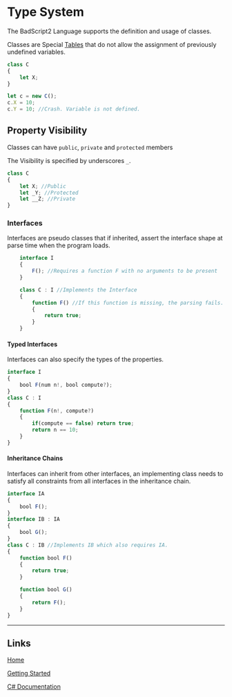 # Type System

The BadScript2 Language supports the definition and usage of classes.

Classes are Special [Tables](NativeTypes.md#Table) that do not allow the assignment of previously undefined variables.

```js
class C
{
	let X;
}

let c = new C();
c.X = 10;
c.Y = 10; //Crash. Variable is not defined.

```

## Property Visibility

Classes can have `public`, `private` and `protected` members

The Visibility is specified by underscores `_`.

```js
class C
{
	let X; //Public
	let _Y; //Protected
	let __Z; //Private
}
```

### Interfaces

Interfaces are pseudo classes that if inherited, assert the interface shape at parse time when the program loads.

```js
	interface I
	{
		F(); //Requires a function F with no arguments to be present
	}

	class C : I //Implements the Interface
	{
		function F() //If this function is missing, the parsing fails.
		{
			return true;
		}
	}
```

#### Typed Interfaces

Interfaces can also specify the types of the properties.

```js
interface I
{
	bool F(num n!, bool compute?);
}
class C : I
{
	function F(n!, compute?)
	{
		if(compute == false) return true;
		return n == 10;
	}
}
```

#### Inheritance Chains

Interfaces can inherit from other interfaces, an implementing class needs to satisfy all constraints from all interfaces in the inheritance chain.

```js
interface IA
{
	bool F();
}
interface IB : IA
{
	bool G();
}
class C : IB //Implements IB which also requires IA.
{
	function bool F()
	{
		return true;
	}

	function bool G()
	{
		return F();
	}
}
```
___

## Links

[Home](https://bytechkr.github.io/BadScript2/)

[Getting Started](https://bytechkr.github.io/BadScript2/GettingStarted.html)

[C# Documentation](https://bytechkr.github.io/BadScript2/reference/index.html)
